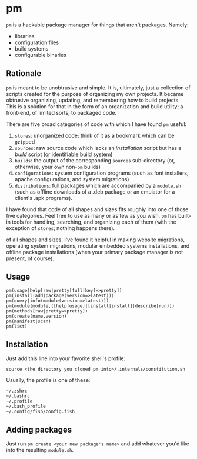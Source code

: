 # pm

`pm` is a hackable package manager for things that aren't packages. Namely: 

- libraries
- configuration files
- build systems
- configurable binaries

## Rationale

`pm` is meant to be unobtrusive and simple. It is, ultimately, just a collection of scripts created for the purpose of organizing my own projects. It became obtrusive organizing, updating, and remembering how to build projects. This is a solution for that in the form of an organization and build utility; a front-end, of limited sorts, to packaged code.

There are five broad categories of code with which I have found `pm` useful:

1. `stores`: unorganized code; think of it as a bookmark which can be `gzip`ped
1. `sources`: raw source code which lacks an *installation* script but has a *build* script (or identifiable build system)
1. `builds`: the output of the corresponding `sources` sub-directory (or, otherwise, your own non-`pm` builds)
1. `configurations`: system configuration programs (such as font installers, apache configurations, and system migrations)
1. `distributions`: full packages which are accompanied by a `module.sh` (such as offline downloads of a .deb package or an emulator for a client's .apk programs).

I have found that code of all shapes and sizes fits roughly into one of those five categories. Feel free to use as many or as few as you wish. `pm` has built-in tools for handling, searching, and organizing each of them (with the exception of `stores`; nothing happens there).

of all shapes and sizes. I've found it helpful in making website migrations, operating system migrations, modular embedded systems installations, and offline package installations (when your primary package manager is not present, of course).

## Usage

```
pm(usage|help[raw|pretty[full|key]=>pretty])
pm(install|add(package(version=>latest)))
pm(query|info(module(version=>latest)))
pm(module(module,([help|usage]|[install|install]|describe|run)))
pm(methods[raw|pretty=>pretty])
pm(create(name,version)
pm(manifest|scan)
pm(list)
```

## Installation

Just add this line into your favorite shell's profile:
```
source <the directory you cloned pm into>/.internals/constitution.sh
```

Usually, the profile is one of these:

```
~/.zshrc
~/.bashrc
~/.profile
~/.bash_profile
~/.config/fish/config.fish
```

## Adding packages

Just run `pm create <your new package's name>` and add whatever you'd like into the resulting `module.sh`.


